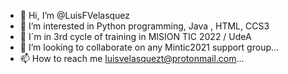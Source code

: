 - 👋 Hi, I’m @LuisFVelasquez
- 👀 I’m interested in Python programming, Java , HTML, CCS3
- 🌱 I´m in 3rd cycle of training in MISION TIC 2022 / UdeA
- 💞️ I’m looking to collaborate on any Mintic2021 support group...
- 📫 How to reach me luisvelasquezt@protonmail.com...

<!---
LuisFVelasquez/LuisFVelasquez is a ✨ special ✨ repository because its `README.md` (this file) appears on your GitHub profile.
You can click the Preview link to take a look at your changes.
--->
